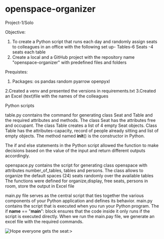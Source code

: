 # openspace-organizer
Project-1/Solo

Objective:
1. To create a Python script that runs each day and randomly assign seats to colleagues in an office with the following set up-
Tables-6
Seats -4 seats each table
2. Create a local and a GitHub project with the repository name "openspace-organizer" with predefined files and folders

Prequistes:

1. Packages:
os
pandas
random
pyarrow
openpyxl

2.Created a venv and presented the versions in requirements.txt
3.Created an Excel (text)file with the names of the colleagues

Python scripts

table.py conntains the command for generating class Seat and Table and the required attributes and methods.
The class Seat has the attributes free and occupant.
The class Table creates a list of 4 empty Seat objects.
Class Table has the attributes-capacity, record of people already sitting and list of empty objects.
The method named __init__() is the constructor in Python.

The if and else statements in the Python script allowed the function to make decisions based on the value of the input and return different outputs accordingly.

openspace.py contains the script for generating class openspace with attributes number_of_tables, tables and persons.
The class allows to organize the default spaces (24) seats randomly over the available tables
The functions were defined for organize,display, free seats, persons in room, store the output in Excel file

main.py file serves as the central script that ties together the various components of your Python application and defines its behavior. main.py contains the script that is executed when you run your Python program.
The if __name__ == "__main__": block ensures that the code inside it only runs if the script is executed directly.
When we run the main.pay file, we generate an excel file with the required commands.

![Hope everyone gets the seat:>](https://giphy.com/gifs/southparkgifs-l0HlMglmxM0tjs5Ko)
